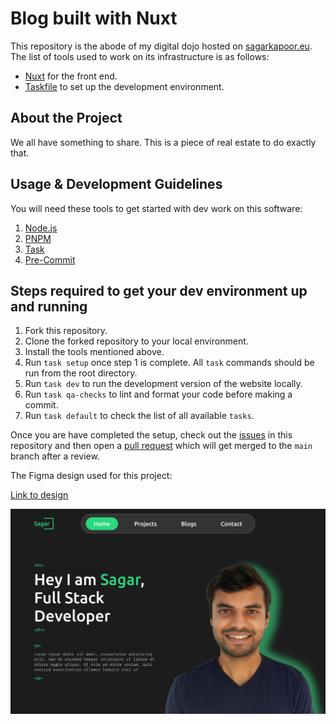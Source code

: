 # Blog built with Nuxt

This repository is the abode of my digital dojo hosted on [sagarkapoor.eu](https://sagarkapoor.eu).
The list of tools used to work on its infrastructure is as follows:

- [Nuxt](https://nuxt.com/) for the front end.
- [Taskfile](https://taskfile.dev/) to set up the development environment.

## About the Project

We all have something to share. This is a piece of real estate to do exactly that.

## Usage & Development Guidelines

You will need these tools to get started with dev work on this software:

1. [Node.js](https://nodejs.org/en)
2. [PNPM](https://pnpm.io/)
3. [Task](https://taskfile.dev/)
4. [Pre-Commit](https://pre-commit.com/)

## Steps required to get your dev environment up and running

1. Fork this repository.
2. Clone the forked repository to your local environment.
3. Install the tools mentioned above.
4. Run `task setup` once step 1 is complete. All `task` commands should be run from the
   root directory.
5. Run `task dev` to run the development version of the website locally.
6. Run `task qa-checks` to lint and format your code before making a commit.
7. Run `task default` to check the list of all available `tasks`.

Once you are have completed the setup, check out the
[issues](https://github.com/Sagar-Kap/sagarkapoor/issues) in this repository and then open a
[pull request](https://docs.github.com/en/pull-requests/collaborating-with-pull-requests/proposing-changes-to-your-work-with-pull-requests/about-pull-requests)
which will get merged to the `main` branch after a review.

The Figma design used for this project:

[Link to design](<https://www.figma.com/file/W9Cz9j91HRBXKrqGxWgmHl/Web-Developer-Portfolio-Website-Template-(Community)?type=design&node-id=0%3A1&mode=design&t=AnHIpTSqKNJPd6wQ-1>)

![Design cover](/front-end/public/figma-design.png)
